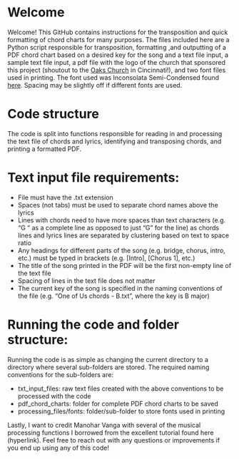 # Welcome
Welcome! This GitHub contains instructions for the transposition and quick formatting of chord charts for many purposes. The files included here are a Python script responsible for transposition, formatting ,and outputting of a PDF chord chart based on a desired key for the song and a text file input, a sample text file input, a pdf file with the logo of the church that sponsored this project (shoutout to the [Oaks Church](https://fonts.google.com/specimen/Inconsolata?subset=vietnamese) in Cincinnati!), and two font files used in printing. The font used was Inconsolata Semi-Condensed found [here](https://fonts.google.com/specimen/Inconsolata?subset=vietnamese). Spacing may be slightly off if different fonts are used.

# Code structure
The code is split into functions responsible for reading in and processing the text file of chords and lyrics, identifying and transposing chords, and printing a formatted PDF.

# Text input file requirements:
- File must have the .txt extension
- Spaces (not tabs) must be used to separate chord names above the lyrics
- Lines with chords need to have more spaces than text characters (e.g. “G        “ as a complete line as opposed to just “G” for the line) as chords lines and lyrics lines are separated by clustering based on text to space ratio
- Any headings for different parts of the song (e.g. bridge, chorus, intro, etc.) must be typed in brackets (e.g. [Intro], [Chorus 1], etc.)
- The title of the song printed in the PDF will be the first non-empty line of the text file
- Spacing of lines in the text file does not matter
- The current key of the song is specified in the naming conventions of the file (e.g. “One of Us chords - B.txt”, where the key is B major)

# Running the code and folder structure:
Running the code is as simple as changing the current directory to a directory where several sub-folders are stored. The required naming conventions for the sub-folders are:
- txt_input_files: raw text files created with the above conventions to be processed with the code
- pdf_chord_charts: folder for complete PDF chord charts to be saved
- processing_files/fonts: folder/sub-folder to store fonts used in printing

Lastly, I want to credit Manohar Vanga with several of the musical processing functions I borrowed from the excellent tutorial found here (hyperlink). 
Feel free to reach out with any questions or improvements if you end up using any of this code!
